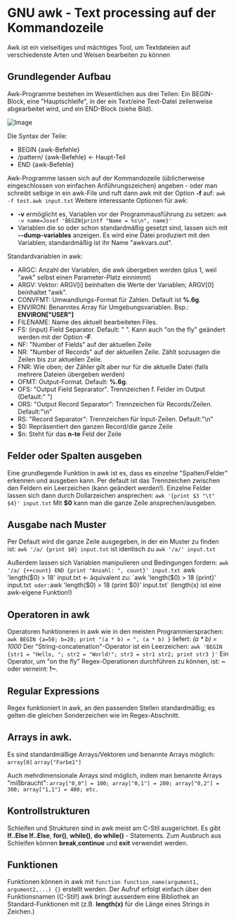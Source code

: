 # GNU awk - Text processing auf der Kommandozeile
Awk ist ein vielseitiges und mächtiges Tool, um Textdateien auf verschiedenste
Arten und Weisen bearbeiten zu können

## Grundlegender Aufbau
Awk-Programme bestehen im Wesentlichen aus drei Teilen: Ein BEGIN-Block, eine
"Hauptschleife", in der ein Text/eine Text-Datei zeilenweise abgearbeitet wird,
und ein END-Block (siehe Bild).

![Image](awk_workflow.png "Workflow in awk")

Die Syntax der Teile:
- BEGIN {awk-Befehle}
- /pattern/ {awk-Befehle}  <- Haupt-Teil
- END {awk-Befehle}

Awk-Programme lassen sich auf der Kommandozeile (üblicherweise eingeschlossen
von einfachen Anführungszeichen) angeben - oder man schreibt selbige in ein
awk-File und ruft dann awk mit der Option __-f__ auf:
`awk -f test.awk input.txt`
Weitere interessante Optionen für awk:
- __-v__ ermöglicht es, Variablen vor der Programmausführung zu setzen:
  `awk -v name=Josef 'BEGIN{printf "Name = %s\n", name}'`
- Variablen die so oder schon standardmäßig gesetzt sind, lassen sich mit
  __--dump-variables__ anzeigen. Es wird eine Datei produziert mit den
  Variablen; standardmäßig ist ihr Name "awkvars.out".

Standardvariablen in awk:
- ARGC: Anzahl der Variablen, die awk übergeben werden (plus 1, weil "awk"
  selbst einen Parameter-Platz einnimmt)
- ARGV: Vektor: ARGV[i] beinhalten die Werte der Variablen; ARGV[0] beinhaltet
  "awk".
- CONVFMT: Umwandlungs-Format für Zahlen. Default ist __%.6g__.
- ENVIRON: Benanntes Array für Umgebungsvariablen. Bsp.: __ENVIRON["USER"]__
- FILENAME: Name des aktuell bearbeiteten Files.
- FS: (input) Field Separator. Default: " ". Kann auch "on the fly" geändert
  werden mit der Option __-F__.
- NF: "Number of Fields" auf der aktuellen Zeile
- NR: "Number of Records" auf der aktuellen Zeile. Zählt sozusagen die Zeilen
  bis zur aktuellen Zeile.
- FNR: Wie oben; der Zähler gilt aber nur für die aktuelle Datei (falls mehrere
  Dateien übergeben werden)
- OFMT: Output-Format. Default: __%.6g__.
- OFS: "Output Field Seprarator". Trennzeichen f. Felder im Output (Default:" ")
- ORS: "Output Record Separator": Trennzeichen für Records/Zeilen. Default:"\n"
- RS: "Record Separator": Trennzeichen für Input-Zeilen. Default:"\n"
- $0: Repräsentiert den ganzen Record/die ganze Zeile
- $n: Steht für das __n-te__ Feld der Zeile

## Felder oder Spalten ausgeben
Eine grundlegende Funktion in awk ist es, dass es einzelne "Spalten/Felder"
erkennen und ausgeben kann. Per default ist das Trennzeichen zwischen den
Feldern ein Leerzeichen (kann geändert werden!). Einzelne Felder lassen sich
dann durch Dollarzeichen ansprechen:
`awk '{print $3 "\t" $4}' input.txt`
Mit __$0__ kann man die ganze Zeile ansprechen/ausgeben.

## Ausgabe nach Muster
Per Default wird die ganze Zeile ausgegeben, in der ein Muster zu finden ist:
`awk '/a/ {print $0} input.txt` ist identisch zu
`awk '/a/' input.txt`

Außerdem lassen sich Variablen manipulieren und Bedingungen fordern:
`awk '/a/ {++count} END {print "Anzahl: ", count}' input.txt
`awk 'length($0) > 18' input.txt     <- äquivalent zu:
`awk 'length($0) > 18 {print}' input.txt`  oder:
`awk 'length($0) > 18 {print $0}' input.txt`   (length(x) ist eine awk-eigene
Funktion!)

## Operatoren in awk
Operatoren funktioneren in awk wie in den meisten Programmiersprachen:
`awk BEGIN {a=50; b=20; print "(a * b) = ", (a * b) }` liefert:
_(a * b) = 1000_
Der "String-concatenation"-Operator ist ein Leerzeichen:
`awk 'BEGIN {str1 = "Hello, "; str2 = "World!"; str3 = str1 str2; print str3 }'`
Ein Operator, um "on the fly" Regex-Operationen durchführen zu können, ist:
__~__ oder verneint: __!~__.

## Regular Expressions
Regex funktioniert in awk, an den passenden Stellen standardmäßig; es gelten die
gleichen Sonderzeichen wie im Regex-Abschnitt.

## Arrays in awk.
Es sind standardmäßige Arrays/Vektoren und benannte Arrays möglich:
`array[0]`
`array["Farbe1"]`

Auch mehrdimensionale Arrays sind möglich, indem man benannte Arrays
"mißbraucht":
`array["0,0"] = 100;
array["0,1"] = 200;
array["0,2"] = 300;
array["1,1"] = 400;
etc.`

## Kontrollstrukturen
Schleifen und Strukturen sind in awk meist am C-Stil ausgerichtet. Es gibt
__If..Else If..Else__, __for()__, __while()__, __do while()__ - Statements. Zum
Ausbruch aus Schleifen können __break__,__continue__ und __exit__ verwendet
werden.

## Funktionen
Funktionen können in awk mit
`function function_name(argument1, argument2,...) {}` erstellt werden.
Der Aufruf erfolgt einfach über den Funktionsnamen (C-Stil!)
awk bringt ausserdem eine Bibliothek an Standard-Funktionen mit (z.B.
__length(x)__ für die Länge eines Strings in Zeichen.)


